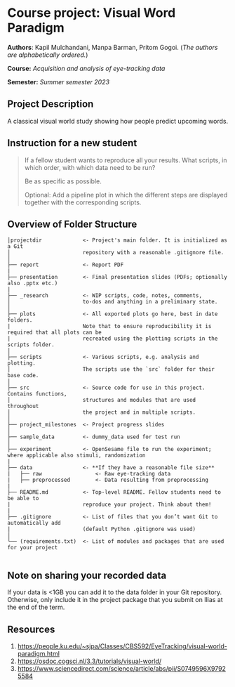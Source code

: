 # **Course project:** Visual Word Paradigm
**Authors**: Kapil Mulchandani, Manpa Barman, Pritom Gogoi. (*The authors are alphabetically ordered.*)

**Course:** *Acquisition and analysis of eye-tracking data*

**Semester:** *Summer semester 2023*

## Project Description
A classical visual world study showing how people predict upcoming words.

## Instruction for a new student
>If a fellow student wants to reproduce all your results. What scripts, in which order, with which data need to be run?
>
>Be as specific as possible.
>
>Optional: Add a pipeline plot in which the different steps are displayed together with the corresponding scripts.

## Overview of Folder Structure 

```
│projectdir             <- Project's main folder. It is initialized as a Git
│                       repository with a reasonable .gitignore file.
│
├── report              <- Report PDF
|
├── presentation        <- Final presentation slides (PDFs; optionally also .pptx etc.)
|
├── _research           <- WIP scripts, code, notes, comments,
│                       to-dos and anything in a preliminary state.
│
├── plots               <- All exported plots go here, best in date folders.
|                       Note that to ensure reproducibility it is required that all plots can be
|                       recreated using the plotting scripts in the scripts folder.
│
├── scripts             <- Various scripts, e.g. analysis and plotting.
│                       The scripts use the `src` folder for their base code.
│
├── src                 <- Source code for use in this project. Contains functions,
│                       structures and modules that are used throughout
│                       the project and in multiple scripts.
│
├── project_milestones  <- Project progress slides
│
├── sample_data         <- dummy_data used for test run
│
├── experiment          <- OpenSesame file to run the experiment; where applicable also stimuli, randomization
|
├── data                <- **If they have a reasonable file size**
|   ├── raw                 <- Raw eye-tracking data
|   ├── preprocessed        <- Data resulting from preprocessing
|
├── README.md           <- Top-level README. Fellow students need to be able to
|                       reproduce your project. Think about them!
|
├── .gitignore          <- List of files that you don’t want Git to automatically add
|                       (default Python .gitignore was used)
│
└── (requirements.txt)  <- List of modules and packages that are used for your project
                     
```
## Note on sharing your recorded data
If your data is <1GB you can add it to the data folder in your Git repository. Otherwise, only include it in the project package that you submit on Ilias at the end of the term.

## Resources
1. https://people.ku.edu/~sjpa/Classes/CBS592/EyeTracking/visual-world-paradigm.html
2. https://osdoc.cogsci.nl/3.3/tutorials/visual-world/
3. https://www.sciencedirect.com/science/article/abs/pii/S0749596X97925584